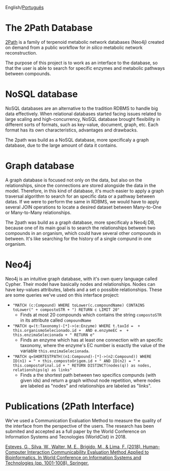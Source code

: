 English/[Português](https://gitlab.com/gabepk.ape/Interface_2Path/blob/master/README.pt.md)

# The 2Path Database

[2Path](http://www.biomol.unb.br/2pat) is a family of terpenoid metabolic network databases (Neo4j) created on demand from a public workflow for *in silico* metabolic network reconstruction.

The purpose of this project is to work as an interface to the database, so that the user is able to search for specific enzymes and metabolic pathways between compounds.

# NoSQL database

NoSQL databases are an alternative to the tradition RDBMS to handle big data effectively. When relational databases started facing issues related to large scaling and high-concurrency, 
NoSQL database brought flexibility in different sorts of formats, such as key-value, document, graph, etc. Each format has its own characteristics, advantages and drawbacks.

The 2path was build as a NoSQL database, more specificaly a graph database, due to the large amount of data it contains.

# Graph database

A graph database is focused not only on the data, but also on the relationships, since the connections are stored alongside the data in the model. Therefore, in this kind of 
database, it's much easier to apply a graph traversal algorithm to search for an specific data or a pathway between datas. 
If we were to perform the same in RDBMS, we would have to apply several JOIN operations to locate a desired dataset between Many-to-One or Many-to-Many relationships.

The 2path was build as a graph database, more specificaly a Neo4j DB, because one of its main goal is to search the relationships between two compounds in an organism, which could have 
several other compounds in between. It's like searching for the history of a single compund in one organism.

# Neo4j

Neo4j is an intuitive graph database, with it's own query language called Cypher. Their model have basically nodes and relationships. Nodes can have key-values attributes, labels
and a set o possible relationships.
These are some queries we've used on this interface project:
* `"MATCH (c:Compound) WHERE toLower(c.compoundName) CONTAINS toLower(" + compostoSTR + ") RETURN c LIMIT 20"`
  * Finds at most 20 compounds which contains the string `compostoSTR` in its attribute called `compoundName`
* `"MATCH q=(t:Taxonomy)-[*]->(e:Enzyme) WHERE t.taxId =  + this.organismoSelecionado.id +  AND e.enzymeEC =  + this.enzimaSelecionada + " RETURN e"`
  * Finds an enzyme which has at least one connection with an specific taxonomy, where the enzyme's EC number is exactly the value of the variable `this.enzimaSelecionada`. 
* `"MATCH q=SHORTESTPATH((n1:Compound)-[*]->(n2:Compound)) WHERE ID(n1) = " + this.compostoOrigem.id + " AND ID(n2) = " + this.compostoFinal.id + " RETURN DISTINCT(nodes(q)) as nodes, relationships(q) as links"`
  * Finds a the shortest path between two specifics compunds (with given ids) and return a graph without node repetition, where nodes are labeled as "nodes" and relationships are labeled as "links".



# Publications (2Path Interface)

We've used a Communication Evaluation Method to measure the quality of the interface from the perspective of the users. The research has been submited and accepted as a full paper by the World Conference on Information Systems and Tecnologies (WorldCist) in 2018.

[Esteves, G., Silva, W., Walter, M. E., Brigido, M., & Lima, F. (2018). Human-Computer Interaction Communicability Evaluation Method Applied to Bioinformatics. In World Conference on Information Systems and Technologies (pp. 1001-1008). Springer.](https://link.springer.com/chapter/10.1007/978-3-319-77712-2_95)